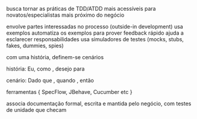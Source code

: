 busca tornar as práticas de TDD/ATDD mais acessíveis para novatos/especialistas
mais próximo do negócio

envolve partes interessadas no processo (outside-in development)
usa exemplos
automatiza os exemplos para prover feedback rápido
ajuda a esclarecer responsabilidades
usa simuladores de testes (mocks, stubs, fakes, dummies, spies)

com uma história, definem-se cenários

história:
Eu, como <papel>, desejo <necessidade> para <motivo>

cenário:
Dado que <contexto inicial>, quando <evento>, então <resultado>


ferramentas { SpecFlow, JBehave, Cucumber etc }

associa documentação formal, escrita e mantida pelo negócio, com testes de unidade que checam